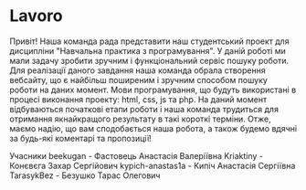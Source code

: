 # Lavoro
Привіт! Наша команда рада представити наш студентський проект для дисципліни "Навчальна практика з програмування". У даній роботі ми мали задачу зробити зручним і функціональний сервіс пошуку роботи. Для реалізації даного завдання наша команда обрала створення вебсайту, що є найбільш поширеним і зручним способом пошуку роботи на даних момент. Мови програмування, що будуть використані в процесі виконання проекту: html, css, js та php. На даний момент відбуваються початкові етапи роботи і наша команда трудиться для отримання якнайкращого результату в такі короткі терміни. Отже, маємо надію, що вам сподобається наша робота, а також будемо вдячні за будь-які коментарі та пропозиції!

Учасники
beekugan - Фастовець Анастасія Валеріївна
Kriaktiny - Конєвєга Захар Сергійович
kypich-anastas1a - Кипіч Анастасія Сергіївна
TarasykBez - Безушко Тарас Олегович
